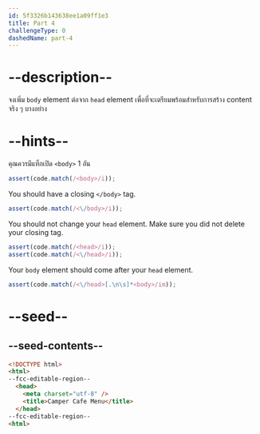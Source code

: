 ```yaml
---
id: 5f3326b143638ee1a09ff1e3
title: Part 4
challengeType: 0
dashedName: part-4
---
```


# --description--

จงเพิ่ม `body` element ต่อจาก `head` element เพื่อที่จะเตรียมพร้อมสำหรับการสร้าง content จริง ๆ บางอย่าง 

# --hints--

คุณควรมีแท็กเปิด `<body>` 1 อัน

```js
assert(code.match(/<body>/i));
```

You should have a closing `</body>` tag.

```js
assert(code.match(/<\/body>/i));
```

You should not change your `head` element. Make sure you did not delete your closing tag.

```js
assert(code.match(/<head>/i));
assert(code.match(/<\/head>/i));
```

Your `body` element should come after your `head` element.

```js
assert(code.match(/<\/head>[.\n\s]*<body>/im));
```

# --seed--

## --seed-contents--

```html
<!DOCTYPE html>
<html>
--fcc-editable-region--
  <head>
    <meta charset="utf-8" />
    <title>Camper Cafe Menu</title>
  </head>
--fcc-editable-region--
<html>
```

